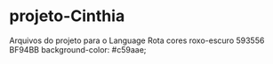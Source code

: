 # projeto-Cinthia
Arquivos do projeto para o Language Rota
cores
roxo-escuro 593556
BF94BB
 background-color: #c59aae;
